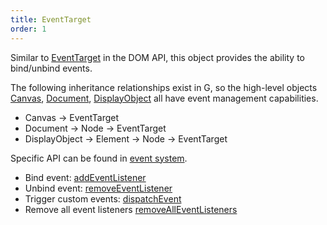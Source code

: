 ```yaml
---
title: EventTarget
order: 1
---
```


Similar to [EventTarget](https://developer.mozilla.org/en-US/docs/Web/API/EventTarget) in the DOM API, this object provides the ability to bind/unbind events.

The following inheritance relationships exist in G, so the high-level objects [Canvas](/en/api/canvas), [Document](/en/api/builtin-objects/document), [DisplayObject](/en/api/basic/display-object) all have event management capabilities.

- Canvas -> EventTarget
- Document -> Node -> EventTarget
- DisplayObject -> Element -> Node -> EventTarget

Specific API can be found in [event system](/en/api/event).

- Bind event: [addEventListener](/en/api/event#addeventlistener)
- Unbind event: [removeEventListener](/en/api/event#removeeventlistener)
- Trigger custom events: [dispatchEvent](/en/api/event#dispatchevent)
- Remove all event listeners [removeAllEventListeners](/en/api/event#removealleventlisteners)
